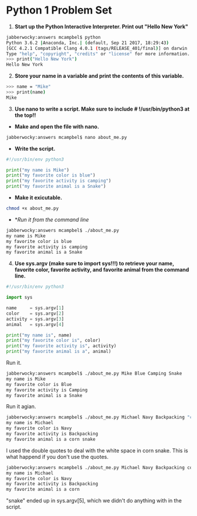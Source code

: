 Python 1 Problem Set
====================

1. **Start up the Python Interactive Interpreter. Print out "Hello New York"**

```sh
jabberwocky:answers mcampbel$ python
Python 3.6.2 |Anaconda, Inc.| (default, Sep 21 2017, 18:29:43) 
[GCC 4.2.1 Compatible Clang 4.0.1 (tags/RELEASE_401/final)] on darwin
Type "help", "copyright", "credits" or "license" for more information.
>>> print("Hello New York")
Hello New York 
```

2. **Store your name in a variable and print the contents of this variable.**

```sh
>>> name = "Mike"
>>> print(name)
Mike
```

3. **Use nano to write a script. Make sure to include # !/usr/bin/python3 at the top!!**

* **Make and open the file with nano.**

```sh
jabberwocky:answers mcampbel$ nano about_me.py
```

* **Write the script.**

```python
#!/usr/bin/env python3

print("my name is Mike")
print("my favorite color is blue")
print("my favorite activity is camping")
print("my favorite animal is a Snake")

```

* **Make it exicutable.**

```sh
chmod +x about_me.py
```

* **Run it from the command line*

```sh
jabberwocky:answers mcampbel$ ./about_me.py 
my name is Mike
my favorite color is blue
my favorite activity is camping
my favorite animal is a Snake
```

4. **Use sys.argv (make sure to import sys!!!) to retrieve your name, favorite color, favorite activity, and favorite animal from the command line.**

```python
#!/usr/bin/env python3

import sys

name     = sys.argv[1]
color    = sys.argv[2]
activity = sys.argv[3]
animal   = sys.argv[4]

print("my name is", name)
print("my favorite color is", color)
print("my favorite activity is", activity)
print("my favorite animal is a", animal)

```

Run it.

```sh
jabberwocky:answers mcampbel$ ./about_me.py Mike Blue Camping Snake
my name is Mike
my favorite color is Blue
my favorite activity is Camping
my favorite animal is a Snake
```

Run it agian.

```sh
jabberwocky:answers mcampbel$ ./about_me.py Michael Navy Backpacking "corn snake"
my name is Michael
my favorite color is Navy
my favorite activity is Backpacking
my favorite animal is a corn snake
```
I used the double quotes to deal with the white space in corn snake. This is what happend if you don't use the quotes.

```sh
jabberwocky:answers mcampbel$ ./about_me.py Michael Navy Backpacking corn snake
my name is Michael
my favorite color is Navy
my favorite activity is Backpacking
my favorite animal is a corn
```

"snake" ended up in sys.argv[5], which we didn't do anything with in the script.